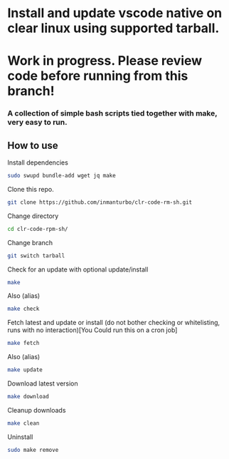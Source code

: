 # Install and update vscode native on clear linux using supported tarball. 
# Work in progress. Please review code before running from this branch!

### A collection of simple bash scripts tied together with make, very easy to run.

## How to use
Install dependencies
```bash
sudo swupd bundle-add wget jq make
```

Clone this repo.

```bash
git clone https://github.com/inmanturbo/clr-code-rm-sh.git
```
Change directory
```bash
cd clr-code-rpm-sh/
```

Change branch
```bash
git switch tarball
```

Check for an update with optional update/install
```bash
make
```
Also (alias)
```bash
make check
```
Fetch latest and update or install (do not bother checking or whitelisting, runs with no interaction)[You Could run this on a cron job]

```bash
make fetch
```
Also (alias)
```bash
make update
```
Download latest version
```bash
make download
```
Cleanup downloads
```bash
make clean
```
Uninstall
```bash
sudo make remove
```


